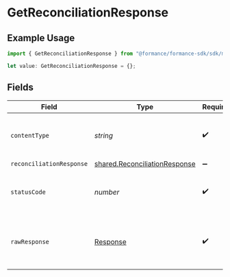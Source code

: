 # GetReconciliationResponse

## Example Usage

```typescript
import { GetReconciliationResponse } from "@formance/formance-sdk/sdk/models/operations";

let value: GetReconciliationResponse = {};
```

## Fields

| Field                                                                                 | Type                                                                                  | Required                                                                              | Description                                                                           |
| ------------------------------------------------------------------------------------- | ------------------------------------------------------------------------------------- | ------------------------------------------------------------------------------------- | ------------------------------------------------------------------------------------- |
| `contentType`                                                                         | *string*                                                                              | :heavy_check_mark:                                                                    | HTTP response content type for this operation                                         |
| `reconciliationResponse`                                                              | [shared.ReconciliationResponse](../../../sdk/models/shared/reconciliationresponse.md) | :heavy_minus_sign:                                                                    | OK                                                                                    |
| `statusCode`                                                                          | *number*                                                                              | :heavy_check_mark:                                                                    | HTTP response status code for this operation                                          |
| `rawResponse`                                                                         | [Response](https://developer.mozilla.org/en-US/docs/Web/API/Response)                 | :heavy_check_mark:                                                                    | Raw HTTP response; suitable for custom response parsing                               |